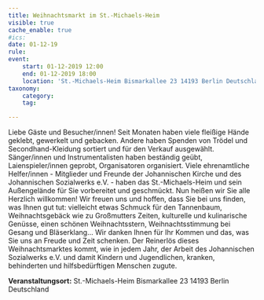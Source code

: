 ```yaml
---
title: Weihnachtsmarkt im St.-Michaels-Heim
visible: true
cache_enable: true
#ics: 
date: 01-12-19
rule: 
event:
	start: 01-12-2019 12:00
	end: 01-12-2019 18:00
	location: 'St.-Michaels-Heim Bismarkallee 23 14193 Berlin Deutschland'
taxonomy:
	category: 
	tag: 

---
```

Liebe Gäste und Besucher/innen!
Seit Monaten haben viele fleißige Hände geklebt, gewerkelt und gebacken. Andere haben Spenden von Trödel und Secondhand-Kleidung sortiert und für den Verkauf ausgewählt. Sänger/innen und Instrumentalisten haben beständig geübt, Laienspieler/innen geprobt, Organisatoren organisiert.
Viele ehrenamtliche Helfer/innen - Mitglieder und Freunde der Johannischen Kirche und des Johannischen Sozialwerks e.V. - haben das St.-Michaels-Heim und sein Außengelände für Sie vorbereitet und geschmückt.
Nun heißen wir Sie alle Herzlich willkommen!
Wir freuen uns und hoffen, dass Sie bei uns finden, was Ihnen gut tut: vielleicht etwas Schmuck für den Tannenbaum, Weihnachtsgebäck wie zu Großmutters Zeiten, kulturelle und kulinarische Genüsse, einen schönen Weihnachtsstern, Weihnachtsstimmung bei Gesang und Bläserklang...
Wir danken Ihnen für Ihr Kommen und das, was Sie uns an Freude und Zeit schenken. Der Reinerlös dieses Weihnachtsmarktes kommt, wie in jedem Jahr, der Arbeit des Johannischen Sozialwerks e.V. und damit Kindern und Jugendlichen, kranken, behinderten und hilfsbedürftigen Menschen zugute.


**Veranstaltungsort:** St.-Michaels-Heim
Bismarkallee 23
14193 Berlin
Deutschland


